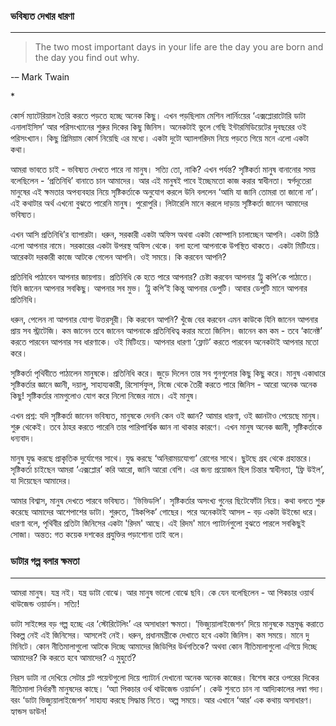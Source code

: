 ### ভবিষ্যত দেখার ধারণা

---

> The two most important days in your life are the day you are born and the day you find out why.
>
> -– Mark Twain

\*

কোর্স ম্যাটেরিয়াল তৈরি করতে পড়তে হচ্ছে অনেক কিছু। এখন পড়ছিলাম মেশিন লার্নিংয়ের ‘এক্সপ্লোরাটোরি ডাটা এনালাইসিস’  আর পরিসংখ্যানের শুরুর দিকের কিছু জিনিস। অনেকটাই ভুলে গেছি ইন্টারমিডিয়েটের দুবছরের ওই পরিসংখ্যান। কিছু প্রিমিয়াম কোর্স নিয়েছি এর মধ্যে। একটা দুটো অ্যালগরিদম নিয়ে পড়তে গিয়ে মনে এলো একটা কথা।

আমরা ভাবতে চাই - ভবিষ্যত দেখতে পারে না মানুষ। সত্যি তো, নাকি? এখন পর্যন্ত? সৃষ্টিকর্তা মানুষ বানানোর সময় বলেছিলেন - ‘প্রতিনিধি’ বানাতে চান আমাদের। আর এই মানুষই পাবে ইচ্ছেমতো কাজ করার স্বাধীনতা। স্বর্গদূতেরা মানুষের এই ক্ষমতার অপব্যবহার নিয়ে সৃষ্টিকর্তাকে অনুযোগ করলে উনি বললেন ‘আমি যা জানি তোমরা তা জানো না’। এই কথাটার অর্থ এখনো বুঝতে পারেনি মানুষ। পুরোপুরি। লিটারেলি মানে করলে দাড়ায় সৃষ্টিকর্তা জানেন আমাদের ভবিষ্যত।

এখন আসি প্রতিনিধি’র ব্যাপারটা। ধরুন, সরকারী একটা অফিস অথবা একটা কোম্পানি চালাচ্ছেন আপনি। একটা চিঠি এলো আপনার নামে। সরকারের একটা উপরস্থ অফিস থেকে। বলা হলো আপনাকে উপস্থিত থাকতে। একটা মিটিংয়ে। আরেকটা দরকারী কাজে আটকে গেলেন আপনি। ওই সময়ে। কি করবেন আপনি?

প্রতিনিধি পাঠাবেন আপনার জায়গায়। প্রতিনিধি কে হতে পারে আপনার? চেষ্টা করবেন আপনার ‘ট্রু কপি’কে পাঠাতে। যিনি জানেন আপনার সবকিছু। আপনার সব মুভ। ‘ট্রু কপি’ই কিন্তু আপনার ডেপুটি। আবার ডেপুটি মানে আপনার প্রতিনিধি।

ধরুন, পেলেন না আপনার যোগ্য উত্তরসূরী। কি করবেন আপনি? খুঁজে বের করবেন এমন কাউকে যিনি জানেন আপনার প্রায় সব স্ট্রাটেজি। কম জানেন তবে জানেন আপনাকে প্রতিনিধিত্ব করার মতো জিনিস। জানেন কম কম - তবে ‘কানেক্ট’ করতে পারবেন আপনার সব ধারণাকে। ওই মিটিংয়ে। আপনার ধারণা ‘ফ্লোট’ করতে পারবেন অনেকটাই আপনার মতো করে।

সৃষ্টিকর্তা পৃথিবীতে পাঠালেন মানুষকে। প্রতিনিধি করে। জুড়ে দিলেন তার সব গুনগুলোর কিছু কিছু করে। মানুষ একাধারে সৃষ্টিকর্তার জ্ঞানে জ্ঞানী, দয়ালু, সাহায্যকারী, রিসোর্সফুল, নিজে থেকে তৈরী করতে পারে জিনিস - আরো অনেক অনেক কিছু! সৃষ্টিকর্তার নামগুলোও যোগ করে নিলো নিজের নামে। এই মানুষ।

এখন প্রশ্ন: যদি সৃষ্টিকর্তা জানেন ভবিষ্যত, মানুষকে দেননি কেন ওই জ্ঞান? আমার ধারণা, ওই জ্ঞানটাও পেয়েছে মানুষ। শুরু থেকেই। তবে ঠাহর করতে পারেনি তার পারিপার্শ্বিক জ্ঞান না থাকার কারণে। এখন মানুষ অনেক জ্ঞানী, সৃষ্টিকর্তাকে ধন্যবাদ।

মানুষ যুদ্ধ করছে প্রাকৃতিক দুর্যোগের সাথে। যুদ্ধ করছে ‘অনিরাময়যোগ্য’ রোগের সাথে। ছুটছে গ্রহ থেকে গ্রহান্তরে। সৃষ্টিকর্তা চাইছেন আমরা ‘এক্সপ্লোর’ করি আরো, জানি আরো বেশি। এর জন্য প্রয়োজন ছিল চিন্তার স্বাধীনতা, ‘ফ্রি উইল’, যা দিয়েছেন আমাদের।

আমার বিশ্বাস, মানুষ দেখতে পারবে ভবিষ্যত। ‘ভিভিডলি’। সৃষ্টিকর্তার অসংখ্য গুনের ছিটেফোঁটা নিয়ে। কথা বলতে শুরু করেছে আমাদের আশেপাশের ডাটা। শুরুতে, ‘স্নিকপিক’ গোছের। পরে অনেকটাই আসল - বড় একটা উইন্ডো ধরে। ধারণা বলে, পৃথিবীর প্রতিটা জিনিসের একটা 'রিদম' আছে। এই রিদম' মানে প্যাটার্নগুলো বুঝতে পারলে সবকিছুই সোজা। অন্তত: গত কয়েক দশকের প্রযুক্তির পড়াশোনা তাই বলে।

### ডাটার গল্প বলার ক্ষমতা

---

আমরা মানুষ। যন্ত্র নই। যন্ত্র ডাটা বোঝে। আর মানুষ ভালো বোঝে ছবি। কে যেন বলেছিলেন - আ পিকচার ওয়ার্থ থাউজেন্ড ওয়ার্ডস। সত্যি!

ডাটা সাইন্সের বড় গল্প হচ্ছে এর ‘স্টোরিটেলিং’ এর অসাধারণ ক্ষমতা। ‘ভিজ্যুয়ালাইজেশন’ দিয়ে মানুষকে মন্ত্রমুগ্ধ করাতে বিকল্প নেই এই জিনিসের। আসলেই নেই। ধরুন, প্রধানমন্ত্রীকে দেখাতে হবে একটা জিনিস। কম সময়ে। মানে দু মিনিটে। কোন নীতিমালাগুলো আটকে দিচ্ছে আমাদের জিডিপির উর্ধগতিকে? অথবা কোন নীতিমালাগুলো এগিয়ে দিচ্ছে আমাদের? কি করতে হবে আমাদের? এ মুহুর্তে?

নিরস ডাটা না দেখিয়ে সেটার প্লট পয়েন্টগুলো দিয়ে প্যাটার্ন দেখানো অনেক অনেক কাজের। বিশেষ করে ওপরের দিকের নীতিমালা নির্ধারণী মানুষদের কাছে। ‘অ্যা পিকচার ওর্থ থাউজেন্ড ওয়ার্ডস’। কেউ শুনতে চান না আদ্যিকালের লম্বা গদ্য। বরং ‘ডাটা ভিজ্যুয়ালাইজেশন’ সাহায্য করছে সিদ্ধান্ত নিতে। অল্প সময়ে। আর এখানে ‘আর’ এক কথায় অসাধারণ। হ্যান্ডস ডাউন!


